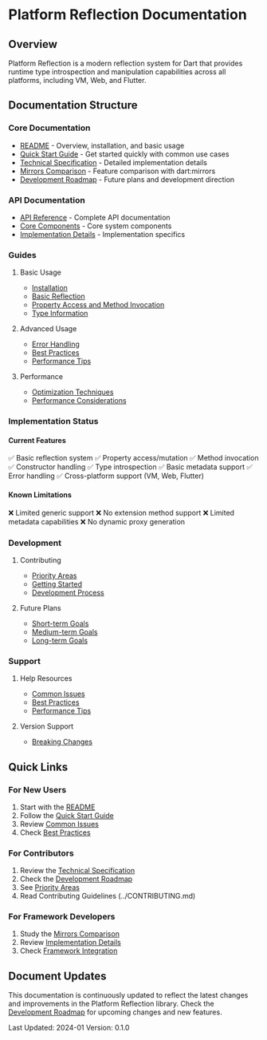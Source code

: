 # Platform Reflection Documentation

## Overview
Platform Reflection is a modern reflection system for Dart that provides runtime type introspection and manipulation capabilities across all platforms, including VM, Web, and Flutter.

## Documentation Structure

### Core Documentation
- [README](../README.md) - Overview, installation, and basic usage
- [Quick Start Guide](quick_start.md) - Get started quickly with common use cases
- [Technical Specification](technical_specification.md) - Detailed implementation details
- [Mirrors Comparison](mirrors_comparison.md) - Feature comparison with dart:mirrors
- [Development Roadmap](roadmap.md) - Future plans and development direction

### API Documentation
- [API Reference](../README.md#api-reference) - Complete API documentation
- [Core Components](technical_specification.md#core-components) - Core system components
- [Implementation Details](technical_specification.md#implementation-details) - Implementation specifics

### Guides
1. Basic Usage
   - [Installation](../README.md#installation)
   - [Basic Reflection](quick_start.md#basic-usage)
   - [Property Access and Method Invocation](quick_start.md#2-use-reflection)
   - [Type Information](quick_start.md#3-type-information)

2. Advanced Usage
   - [Error Handling](quick_start.md#error-handling)
   - [Best Practices](quick_start.md#best-practices)
   - [Performance Tips](quick_start.md#performance-tips)

3. Performance
   - [Optimization Techniques](technical_specification.md#performance-optimizations)
   - [Performance Considerations](capabilities.md#performance-considerations)

### Implementation Status

#### Current Features
✅ Basic reflection system
✅ Property access/mutation
✅ Method invocation
✅ Constructor handling
✅ Type introspection
✅ Basic metadata support
✅ Error handling
✅ Cross-platform support (VM, Web, Flutter)

#### Known Limitations
❌ Limited generic support
❌ No extension method support
❌ Limited metadata capabilities
❌ No dynamic proxy generation

### Development

1. Contributing
   - [Priority Areas](roadmap.md#priority-areas)
   - [Getting Started](roadmap.md#getting-started)
   - [Development Process](roadmap.md#development-process)

2. Future Plans
   - [Short-term Goals](roadmap.md#short-term-goals-v020)
   - [Medium-term Goals](roadmap.md#medium-term-goals-v030)
   - [Long-term Goals](roadmap.md#long-term-goals-v100)

### Support

1. Help Resources
   - [Common Issues](quick_start.md#common-issues)
   - [Best Practices](quick_start.md#best-practices)
   - [Performance Tips](quick_start.md#performance-tips)

2. Version Support
   - [Breaking Changes](roadmap.md#breaking-changes)

## Quick Links

### For New Users
1. Start with the [README](../README.md)
2. Follow the [Quick Start Guide](quick_start.md)
3. Review [Common Issues](quick_start.md#common-issues)
4. Check [Best Practices](quick_start.md#best-practices)

### For Contributors
1. Review the [Technical Specification](technical_specification.md)
2. Check the [Development Roadmap](roadmap.md)
3. See [Priority Areas](roadmap.md#priority-areas)
4. Read Contributing Guidelines (../CONTRIBUTING.md)

### For Framework Developers
1. Study the [Mirrors Comparison](mirrors_comparison.md)
2. Review [Implementation Details](technical_specification.md#implementation-details)
3. Check [Framework Integration](roadmap.md#2-framework-integration)

## Document Updates

This documentation is continuously updated to reflect the latest changes and improvements in the Platform Reflection library. Check the [Development Roadmap](roadmap.md) for upcoming changes and new features.

Last Updated: 2024-01
Version: 0.1.0
